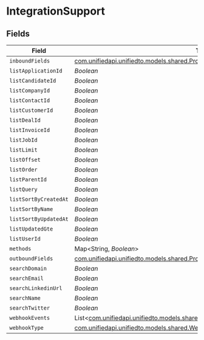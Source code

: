 # IntegrationSupport


## Fields

| Field                                                                                                                                                  | Type                                                                                                                                                   | Required                                                                                                                                               | Description                                                                                                                                            |
| ------------------------------------------------------------------------------------------------------------------------------------------------------ | ------------------------------------------------------------------------------------------------------------------------------------------------------ | ------------------------------------------------------------------------------------------------------------------------------------------------------ | ------------------------------------------------------------------------------------------------------------------------------------------------------ |
| `inboundFields`                                                                                                                                        | [com.unifiedapi.unifiedto.models.shared.PropertyIntegrationSupportInboundFields](../../models/shared/PropertyIntegrationSupportInboundFields.md)       | :heavy_minus_sign:                                                                                                                                     | N/A                                                                                                                                                    |
| `listApplicationId`                                                                                                                                    | *Boolean*                                                                                                                                              | :heavy_minus_sign:                                                                                                                                     | N/A                                                                                                                                                    |
| `listCandidateId`                                                                                                                                      | *Boolean*                                                                                                                                              | :heavy_minus_sign:                                                                                                                                     | N/A                                                                                                                                                    |
| `listCompanyId`                                                                                                                                        | *Boolean*                                                                                                                                              | :heavy_minus_sign:                                                                                                                                     | N/A                                                                                                                                                    |
| `listContactId`                                                                                                                                        | *Boolean*                                                                                                                                              | :heavy_minus_sign:                                                                                                                                     | N/A                                                                                                                                                    |
| `listCustomerId`                                                                                                                                       | *Boolean*                                                                                                                                              | :heavy_minus_sign:                                                                                                                                     | N/A                                                                                                                                                    |
| `listDealId`                                                                                                                                           | *Boolean*                                                                                                                                              | :heavy_minus_sign:                                                                                                                                     | N/A                                                                                                                                                    |
| `listInvoiceId`                                                                                                                                        | *Boolean*                                                                                                                                              | :heavy_minus_sign:                                                                                                                                     | N/A                                                                                                                                                    |
| `listJobId`                                                                                                                                            | *Boolean*                                                                                                                                              | :heavy_minus_sign:                                                                                                                                     | N/A                                                                                                                                                    |
| `listLimit`                                                                                                                                            | *Boolean*                                                                                                                                              | :heavy_minus_sign:                                                                                                                                     | N/A                                                                                                                                                    |
| `listOffset`                                                                                                                                           | *Boolean*                                                                                                                                              | :heavy_minus_sign:                                                                                                                                     | N/A                                                                                                                                                    |
| `listOrder`                                                                                                                                            | *Boolean*                                                                                                                                              | :heavy_minus_sign:                                                                                                                                     | N/A                                                                                                                                                    |
| `listParentId`                                                                                                                                         | *Boolean*                                                                                                                                              | :heavy_minus_sign:                                                                                                                                     | N/A                                                                                                                                                    |
| `listQuery`                                                                                                                                            | *Boolean*                                                                                                                                              | :heavy_minus_sign:                                                                                                                                     | N/A                                                                                                                                                    |
| `listSortByCreatedAt`                                                                                                                                  | *Boolean*                                                                                                                                              | :heavy_minus_sign:                                                                                                                                     | N/A                                                                                                                                                    |
| `listSortByName`                                                                                                                                       | *Boolean*                                                                                                                                              | :heavy_minus_sign:                                                                                                                                     | N/A                                                                                                                                                    |
| `listSortByUpdatedAt`                                                                                                                                  | *Boolean*                                                                                                                                              | :heavy_minus_sign:                                                                                                                                     | N/A                                                                                                                                                    |
| `listUpdatedGte`                                                                                                                                       | *Boolean*                                                                                                                                              | :heavy_minus_sign:                                                                                                                                     | N/A                                                                                                                                                    |
| `listUserId`                                                                                                                                           | *Boolean*                                                                                                                                              | :heavy_minus_sign:                                                                                                                                     | N/A                                                                                                                                                    |
| `methods`                                                                                                                                              | Map<String, *Boolean*>                                                                                                                                 | :heavy_minus_sign:                                                                                                                                     | N/A                                                                                                                                                    |
| `outboundFields`                                                                                                                                       | [com.unifiedapi.unifiedto.models.shared.PropertyIntegrationSupportOutboundFields](../../models/shared/PropertyIntegrationSupportOutboundFields.md)     | :heavy_minus_sign:                                                                                                                                     | N/A                                                                                                                                                    |
| `searchDomain`                                                                                                                                         | *Boolean*                                                                                                                                              | :heavy_minus_sign:                                                                                                                                     | N/A                                                                                                                                                    |
| `searchEmail`                                                                                                                                          | *Boolean*                                                                                                                                              | :heavy_minus_sign:                                                                                                                                     | N/A                                                                                                                                                    |
| `searchLinkedinUrl`                                                                                                                                    | *Boolean*                                                                                                                                              | :heavy_minus_sign:                                                                                                                                     | N/A                                                                                                                                                    |
| `searchName`                                                                                                                                           | *Boolean*                                                                                                                                              | :heavy_minus_sign:                                                                                                                                     | N/A                                                                                                                                                    |
| `searchTwitter`                                                                                                                                        | *Boolean*                                                                                                                                              | :heavy_minus_sign:                                                                                                                                     | N/A                                                                                                                                                    |
| `webhookEvents`                                                                                                                                        | List<[com.unifiedapi.unifiedto.models.shared.PropertyIntegrationSupportWebhookEvents](../../models/shared/PropertyIntegrationSupportWebhookEvents.md)> | :heavy_minus_sign:                                                                                                                                     | N/A                                                                                                                                                    |
| `webhookType`                                                                                                                                          | [com.unifiedapi.unifiedto.models.shared.WebhookType](../../models/shared/WebhookType.md)                                                               | :heavy_minus_sign:                                                                                                                                     | N/A                                                                                                                                                    |
